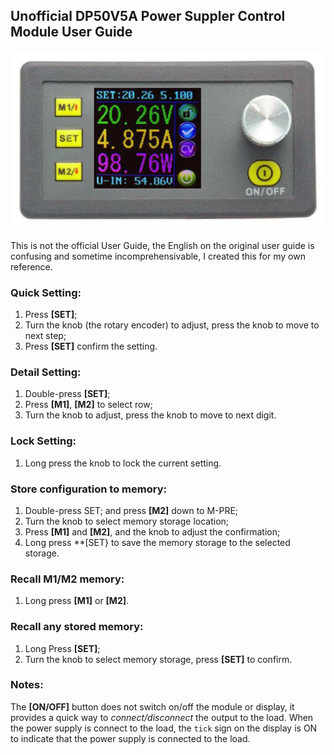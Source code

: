 ## Unofficial DP50V5A Power Suppler Control Module User Guide

![DP50V5A User Guide](https://github.com/e-tinkers/DP50V5A_user_guide/blob/master/DP50V5A_Power_Supply_Control_Module.jpg "DP50V5A Power Suppler Control Module")

This is not the official User Guide, the English on the original user guide is confusing and sometime incomprehensivable, I created this for my own reference.

### Quick Setting:
1.	Press **[SET]**;
2.	Turn the knob (the rotary encoder) to adjust, press the knob to move to next step;
3.	Press **[SET]** confirm the setting.

### Detail Setting:
1.	Double-press **[SET]**;
2.	Press **[M1]**, **[M2]** to select row;
3.	Turn the knob to adjust, press the knob to move to next digit.

### Lock Setting:
1.	Long press the knob to lock the current setting.

### Store configuration to memory:
1.	Double-press SET; and press **[M2]** down to M-PRE;
2.	Turn the knob to select memory storage location;
3.	Press **[M1]** and **[M2]**, and the knob to adjust the confirmation;
4.	Long press **[SET} to save the memory storage to the selected storage.

### Recall M1/M2 memory:
1.	Long press **[M1]** or **[M2]**.

### Recall any stored memory:
1.	Long Press **[SET]**;
2.	Turn the knob to select memory storage, press **[SET]** to confirm.

### Notes:

The **[ON/OFF]** button does not switch on/off the module or display, it provides a quick way to _connect/disconnect_ the output to the load. When the power supply is connect to the load, the `tick` sign on the display is ON to indicate that the power supply is connected to the load.
